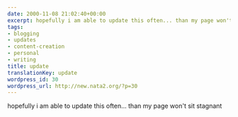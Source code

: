 ```yaml
---
date: 2000-11-08 21:02:40+00:00
excerpt: hopefully i am able to update this often... than my page won't sit stagnant
tags:
- blogging
- updates
- content-creation
- personal
- writing
title: update
translationKey: update
wordpress_id: 30
wordpress_url: http://new.nata2.org/?p=30
---
```


hopefully i am able to update this often... than my page won't sit stagnant